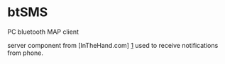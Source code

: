btSMS
=====

PC bluetooth MAP client


server component from [InTheHand.com] [1] used to receive notifications from phone.

  [1]: http://inthehand.com/files/folders/objectexchange/entry4387.aspx "InTheHand.com"